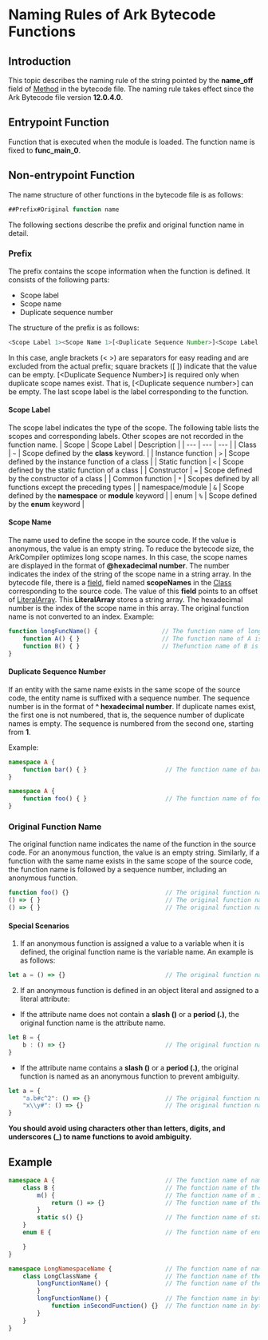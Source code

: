 # Naming Rules of Ark Bytecode Functions

## Introduction
This topic describes the naming rule of the string pointed by the **name_off** field of [Method](arkts-bytecode-file-format.md#method) in the bytecode file. The naming rule takes effect since the Ark Bytecode file version **12.0.4.0**.
## Entrypoint Function
Function that is executed when the module is loaded. The function name is fixed to **func_main_0**.
## Non-entrypoint Function
The name structure of other functions in the bytecode file is as follows:
```ts
##Prefix#Original function name
```
The following sections describe the prefix and original function name in detail.
### Prefix
The prefix contains the scope information when the function is defined. It consists of the following parts:
* Scope label
* Scope name
* Duplicate sequence number

The structure of the prefix is as follows:
```ts
<Scope Label 1><Scope Name 1>[<Duplicate Sequence Number>]<Scope Label 2><Scope Name 2><[Duplicate Sequence Number]>...<Scope Label n><Scope Name n>[<Duplicate Sequence Number >]<Scope Label n+1>
```
In this case, angle brackets (< >) are separators for easy reading and are excluded from the actual prefix; square brackets ([ ]) indicate that the value can be empty. [\<Duplicate Sequence Number>] is required only when duplicate scope names exist. That is, [\<Duplicate sequence number>] can be empty. The last scope label is the label corresponding to the function.
#### Scope Label
The scope label indicates the type of the scope. The following table lists the scopes and corresponding labels. Other scopes are not recorded in the function name.
| Scope | Scope Label | Description |
| --- | --- | --- |
| Class | `~` | Scope defined by the **class** keyword. |
| Instance function | `>` | Scope defined by the instance function of a class |
| Static function | `<` | Scope defined by the static function of a class |
| Constructor | `=` | Scope defined by the constructor of a class |
| Common function | `*` | Scopes defined by all functions except the preceding types |
| namespace/module | `&` | Scope defined by the **namespace** or **module** keyword |
| enum | `%` | Scope defined by the **enum** keyword |
#### Scope Name
The name used to define the scope in the source code. If the value is anonymous, the value is an empty string. To reduce the bytecode size, the ArkCompiler optimizes long scope names. In this case, the scope names are displayed in the format of **@hexadecimal number**. The number indicates the index of the string of the scope name in a string array. In the bytecode file, there is a [field](arkts-bytecode-file-format.md#field), field named **scopeNames** in the [Class](arkts-bytecode-file-format.md#class) corresponding to the source code. The value of this **field** points to an offset of [LiteralArray](arkts-bytecode-file-format.md#literalarray). This **LiteralArray** stores a string array. The hexadecimal number is the index of the scope name in this array. The original function name is not converted to an index.
Example:
```ts
function longFuncName() {                  // The function name of longFuncName is "#*#longFuncName", in which "longFuncName" is the original function name and will not be converted to an index.
    function A() { }                       // The function name of A is "#*@0*#A", where "@0" indicates the string whose index is 0 in the corresponding LiteralArray. In this case, the string is "longFuncName". That is, the original name of the function is "#*longFuncName*#A".
    function B() { }                       // Thefunction name of B is "#*@0*#B".
}  
```
#### Duplicate Sequence Number
If an entity with the same name exists in the same scope of the source code, the entity name is suffixed with a sequence number. The sequence number is in the format of **^ hexadecimal number**. If duplicate names exist, the first one is not numbered, that is, the sequence number of duplicate names is empty. The sequence is numbered from the second one, starting from **1**.

Example:
```ts
namespace A {
    function bar() { }                      // The function name of bar is "#&A*#bar".
}

namespace A {
    function foo() { }                      // The function name of foo is "#&A^1*#foo", where "^1" indicates the duplicate sequence number.
}
```
### Original Function Name
The original function name indicates the name of the function in the source code. For an anonymous function, the value is an empty string. Similarly, if a function with the same name exists in the same scope of the source code, the function name is followed by a sequence number, including an anonymous function.

```ts
function foo() {}                           // The original function name is "foo".
() => { }                                   // The original function name is "".
() => { }                                   // The original function name is "^1".
```

#### Special Scenarios
1. If an anonymous function is assigned a value to a variable when it is defined, the original function name is the variable name. An example is as follows:
```ts
let a = () => {}                            // The original function name is "a".
```
2. If an anonymous function is defined in an object literal and assigned to a literal attribute:
* If the attribute name does not contain a **slash (\)** or a **period (.)**, the original function name is the attribute name.
```ts
let B = {
    b : () => {}                            // The original function name is "b".
}
```
* If the attribute name contains a **slash (\)** or a **period (.)**, the original function is named as an anonymous function to prevent ambiguity.
```ts
let a = {
    "a.b#c^2": () => {}                     // The original function name is "".
    "x\\y#": () => {}                       // The original function name is "^1".
}
```

**You should avoid using characters other than letters, digits, and underscores (_) to name functions to avoid ambiguity.**
## Example
```ts
namespace A {                               // The function name of namespace in bytecode is "#&#A".
    class B {                               // The function name of the constructor in bytecode is "#&A~B=#B".
        m() {                               // The function name of m in bytecode is "#&A~B>#m".
            return () => {}                 // The function name of the anonymous function in bytecode is "#&A~B>m*#".
        }
        static s() {}                       // The function name of static function s in bytecode is "#&A~B<#s".
    }
    enum E {                                // The function name of enum in bytecode is "#&A %#E".

    }
}
```
```ts
namespace LongNamespaceName {               // The function name of namespace in bytecode is "#&#LongNamespaceName".
    class LongClassName {                   // The function name of the constructor in bytecode is "#&@1~@0=#LongClassName".
        longFunctionName() {                // The function name of the instance function in the bytecode is "#&@1~@0>#longFunctionName".
        }
        longFunctionName() {                // The function name in bytecode is "#&@1~@0>#longFunctionName^1".
            function inSecondFunction() {}  // The function name in bytecode is "#&@1~@0>@2^1*#inSecondFunction".
        }
    }
}
```
